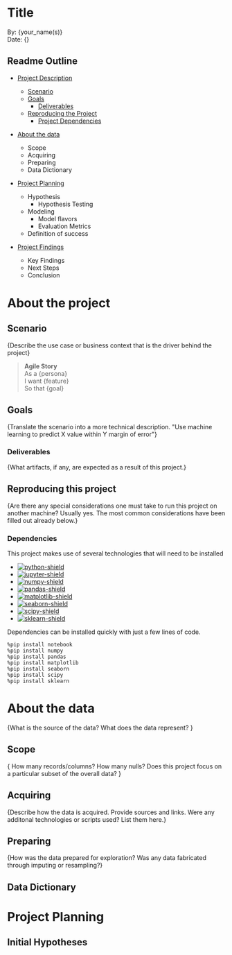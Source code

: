 # Title
By: {your_name(s)}  
Date: {}

## Readme Outline
- [Project Description](#project_desc)  
    - [Scenario](#scenario)
    - [Goals](#goals)
        - [Deliverables](#deliverables)
    - [Reproducing the Project](#reproducing)
        - [Project Dependencies](#dependencies)

- [About the data](#data)
    - Scope
    - Acquiring
    - Preparing
    - Data Dictionary

- [Project Planning](#plan)  
    - Hypothesis
        - Hypothesis Testing
    - Modeling
        - Model flavors
        - Evaluation Metrics
    - Definition of success


- [Project Findings](#findings)  
    - Key Findings
    - Next Steps
    - Conclusion



# About the project <a name="project_desc"></a>

## Scenario

{Describe the use case or business context that is the driver behind the project}

> __Agile Story__  
    As a {persona}  
    I want {feature}  
    So that {goal}  

## Goals

{Translate the scenario into a more technical description. "Use machine learning to predict X value within Y margin of error"}

### Deliverables

{What artifacts, if any, are expected as a result of this project.}

## Reproducing this project <a name="reproducing"></a>

{Are there any special considerations one must take to run this project on another machine?  Usually yes.  The most common considerations have been filled out already below.}

### Dependencies

This project makes use of several technologies that will need to be installed
* [![python-shield](https://img.shields.io/badge/Python-3-blue?&logo=python&logoColor=white)
    ](https://www.python.org/)
* [![jupyter-shield](https://img.shields.io/badge/Jupyter-notebook-orange?logo=jupyter&logoColor=white)
    ](https://jupyter.org/)
* [![numpy-shield](https://img.shields.io/badge/Numpy-grey?&logo=numpy)
    ](https://numpy.org/)
* [![pandas-shield](https://img.shields.io/badge/Pandas-grey?&logo=pandas)
    ](https://pandas.pydata.org/)
* [![matplotlib-shield](https://img.shields.io/badge/Matplotlib-grey.svg?)
    ](https://matplotlib.org)
* [![seaborn-shield](https://img.shields.io/badge/Seaborn-grey?&logoColor=white)
    ](https://seaborn.pydata.org/)
* [![scipy-shield](https://img.shields.io/badge/SciPy-grey?&logo=scipy&logoColor=white)
    ](https://scipy.org/)
* [![sklearn-shield](https://img.shields.io/badge/_-grey?logo=scikitlearn&logoColor=white&label=scikit-learn)
    ](https://scikit-learn.org/stable/)

Dependencies can be installed quickly with just a few lines of code.
```
%pip install notebook
%pip install numpy
%pip install pandas
%pip install matplotlib
%pip install seaborn
%pip install scipy
%pip install sklearn
```


# About the data <a name="data"></a>

{What is the source of the data?
What does the data represent? }

## Scope

{ How many records/columns? How many nulls? Does this project focus on a particular subset of the overall data? }

## Acquiring

{Describe how the data is acquired. Provide sources and links.  Were any additonal technologies or scripts used? List them here.}

## Preparing

{How was the data prepared for exploration?  Was any data fabricated through imputing or resampling?}

## Data Dictionary

# Project Planning <a name="plan"></a>

## Initial Hypotheses

